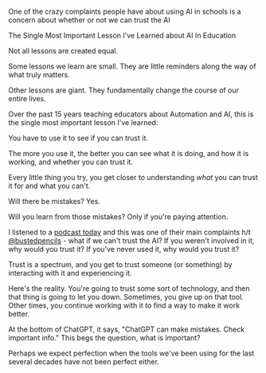 ---
---

One of the crazy complaints people have about using AI in schools is a concern about whether or not we can trust the AI

The Single Most Important Lesson I’ve Learned about AI In Education

Not all lessons are created equal.

Some lessons we learn are small. They are little reminders along the way of what truly matters.

Other lessons are giant. They fundamentally change the course of our entire lives.

Over the past 15 years teaching educators about Automation and AI, this is the single most important lesson I've learned:

You have to use it to see if you can trust it. 

The more you use it, the better you can see what it is doing, and how it is working, and whether you can trust it. 

Every little thing you try, you get closer to understanding _what_ you can trust it for and what you can't. 

Will there be mistakes? Yes. 

Will you learn from those mistakes? Only if you're paying attention. 

I listened to a [podcast today](https://podcasts.apple.com/us/podcast/artificial-intelligence-artificial-or-intelligent/id1648696679?i=1000655864150) and this was one of their main complaints h/t [@bustedpencils](https://twitter.com/bustedpencils) - what if we can't trust the AI? If you weren't involved in it, why would you trust it? If you've never used it, why would you trust it? 

Trust is a spectrum, and you get to trust someone (or something) by interacting with it and experiencing it. 

Here's the reality. You're going to trust some sort of technology, and then that thing is going to let you down. Sometimes, you give up on that tool. Other times, you continue working with it to find a way to make it work better. 

At the bottom of ChatGPT, it says, "ChatGPT can make mistakes. Check important info." This begs the question, what is important? 

Perhaps we expect perfection when the tools we've been using for the last several decades have not been perfect either. 